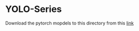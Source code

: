 # YOLO-Series
Download the pytorch mopdels to this directory from this [link](https://github.com/ultralytics/yolov5/releases/tag/v6.1)
